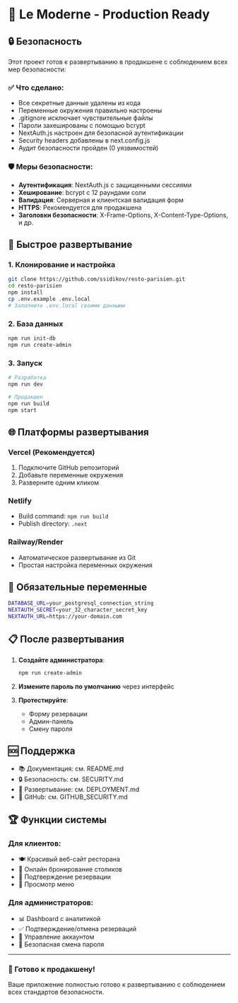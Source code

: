 # 🚀 Le Moderne - Production Ready

## 🔒 Безопасность

Этот проект готов к развертыванию в продакшене с соблюдением всех мер безопасности:

### ✅ Что сделано:

- Все секретные данные удалены из кода
- Переменные окружения правильно настроены
- .gitignore исключает чувствительные файлы
- Пароли захешированы с помощью bcrypt
- NextAuth.js настроен для безопасной аутентификации
- Security headers добавлены в next.config.js
- Аудит безопасности пройден (0 уязвимостей)

### 🛡️ Меры безопасности:

- **Аутентификация**: NextAuth.js с защищенными сессиями
- **Хеширование**: bcrypt с 12 раундами соли
- **Валидация**: Серверная и клиентская валидация форм
- **HTTPS**: Рекомендуется для продакшена
- **Заголовки безопасности**: X-Frame-Options, X-Content-Type-Options, и др.

## 🚀 Быстрое развертывание

### 1. Клонирование и настройка

```bash
git clone https://github.com/ssidikov/resto-parisien.git
cd resto-parisien
npm install
cp .env.example .env.local
# Заполните .env.local своими данными
```

### 2. База данных

```bash
npm run init-db
npm run create-admin
```

### 3. Запуск

```bash
# Разработка
npm run dev

# Продакшен
npm run build
npm start
```

## 🌐 Платформы развертывания

### Vercel (Рекомендуется)

1. Подключите GitHub репозиторий
2. Добавьте переменные окружения
3. Разверните одним кликом

### Netlify

- Build command: `npm run build`
- Publish directory: `.next`

### Railway/Render

- Автоматическое развертывание из Git
- Простая настройка переменных окружения

## 🔑 Обязательные переменные

```bash
DATABASE_URL=your_postgresql_connection_string
NEXTAUTH_SECRET=your_32_character_secret_key
NEXTAUTH_URL=https://your-domain.com
```

## 📋 После развертывания

1. **Создайте администратора**:

   ```bash
   npm run create-admin
   ```

2. **Измените пароль по умолчанию** через интерфейс

3. **Протестируйте**:
   - Форму резервации
   - Админ-панель
   - Смену пароля

## 🆘 Поддержка

- 📚 Документация: см. README.md
- 🔒 Безопасность: см. SECURITY.md
- 🚀 Развертывание: см. DEPLOYMENT.md
- 🔧 GitHub: см. GITHUB_SECURITY.md

## 🏆 Функции системы

### Для клиентов:

- 🍽️ Красивый веб-сайт ресторана
- 📝 Онлайн бронирование столиков
- 📧 Подтверждение резервации
- 🍷 Просмотр меню

### Для администраторов:

- 📊 Dashboard с аналитикой
- ✅ Подтверждение/отмена резерваций
- 👤 Управление аккаунтом
- 🔐 Безопасная смена пароля

---

### 🎉 Готово к продакшену!

Ваше приложение полностью готово к развертыванию с соблюдением всех стандартов безопасности.
